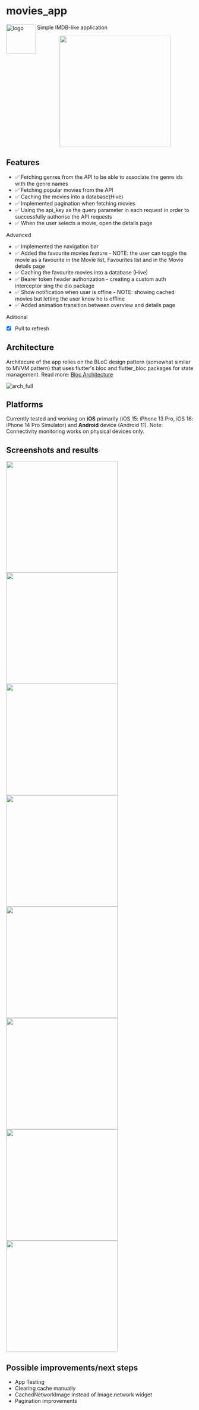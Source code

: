 # movies_app
<img align="left" width="80" height="80" src="https://user-images.githubusercontent.com/27995181/200865661-db83f426-3a00-4ea3-a379-e1aab6a051a2.png" alt="logo"> Simple IMDB-like application

<p align="center">
  <img src="https://user-images.githubusercontent.com/27995181/200864306-7da62f8f-d7b9-4967-a9bf-b5ced80fc1d6.png" width=300/>
</p>

## Features

- ✅ Fetching genres from the API to be able to associate the genre ids with the genre names
- ✅ Fetching popular movies from the API
- ✅ Caching the movies into a database(Hive)
- ✅ Implemented pagination when fetching movies
- ✅ Using the api_key as the query parameter in each request in order to successfully authorise the API requests
- ✅ When the user selects a movie, open the details page

Advanced
- ✅ Implemented the navigation bar
- ✅ Added the favourite movies feature - NOTE: the user can toggle the movie as a favourite in the
Movie list, Favourites list and in the Movie details page
- ✅ Caching the favourite movies into a database (Hive)
- ✅ Bearer token header authorization - creating a custom auth interceptor sing the dio package
- ✅ Show notification when user is offine - NOTE: showing cached movies but letting the user know he is
offline
- ✅ Added animation transition between overview and details page

Aditional
- [x] Pull to refresh

## Architecture
Architecure of the app relies on the BLoC design pattern (somewhat similar to MVVM pattern) that uses flutter's bloc and flutter_bloc packages for state management. Read more: [Bloc Architecture](https://bloclibrary.dev/#/architecture)

![arch_full](https://user-images.githubusercontent.com/27995181/200846872-98a2701d-5757-4ced-bbc4-344625e12098.png)

## Platforms
Currently tested and working on <strong>iOS</strong> primarily (iOS 15: iPhone 13 Pro, iOS 16: iPhone 14 Pro Simulator) and <strong>Android</strong> device (Android 11).
Note: Connectivity monitoring works on physical devices only.

## Screenshots and results
<div>
  <kbd>
  <img src="https://user-images.githubusercontent.com/27995181/200853073-ce5742af-d6cc-4551-997d-cf405b177268.PNG" width=300/>
  <img src="https://user-images.githubusercontent.com/27995181/200852947-8981812c-60d9-4f10-9399-bd575abdc83d.PNG" width=300/>
  <img src="https://user-images.githubusercontent.com/27995181/200852962-e1464880-be3d-4d5a-974c-bbc3b7a3c78e.PNG" width=300/>
  <img src="https://user-images.githubusercontent.com/27995181/200853028-d1b87406-e87c-493a-bef2-26007e025cb1.PNG" width=300/>
  <img src="https://user-images.githubusercontent.com/27995181/200853043-d028446b-e3df-46cc-9fea-89a769723c61.PNG" width=300/>
  <img src="https://user-images.githubusercontent.com/27995181/200853047-bd68de76-ff07-4354-a7fc-e3f8a0f37a04.PNG" width=300/>
  <img src="https://user-images.githubusercontent.com/27995181/200853060-424f9d21-e1d7-4934-a50d-4029aa116b47.PNG" width=300/>
  <img src="https://user-images.githubusercontent.com/27995181/200854893-0b88a152-793f-4ec5-a709-781701da182b.gif" width=300 style="width:300px"/>
 </kbd>
 </div>

## Possible improvements/next steps
- App Testing
- Clearing cache manually
- CachedNetworkImage instead of Image.network widget
- Pagination improvements
